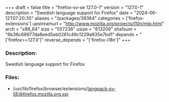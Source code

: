 +++
draft = false
title = "firefox-sv-se 127.0-1"
version = "127.0-1"
description = "Swedish language support for Firefox"
date = "2024-06-12T07:20:35"
aliases = "/packages/39364"
categories = ['firefox-extensions']
upstreamurl = "http://www.mozilla.org/projects/l10n/mlp.html"
arch = "x86_64"
size = "557236"
usize = "613206"
sha1sum = "6b36c68977da8eed5eb0261c49c1229a935e7bd1"
depends = "['firefox>=127.0']"
reverse_depends = "['firefox-i18n']"
+++
### Description: 
Swedish language support for Firefox

### Files: 
* /usr/lib/firefox/browser/extensions/langpack-sv-SE@firefox.mozilla.org.xpi

